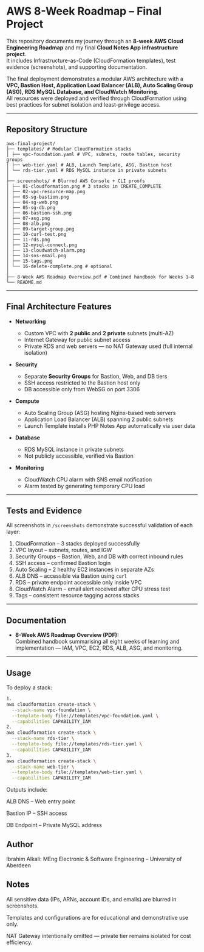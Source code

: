 # AWS 8-Week Roadmap – Final Project

This repository documents my journey through an **8-week AWS Cloud Engineering Roadmap** and my final **Cloud Notes App infrastructure project**.  
It includes Infrastructure-as-Code (CloudFormation templates), test evidence (screenshots), and supporting documentation.

The final deployment demonstrates a modular AWS architecture with a **VPC, Bastion Host, Application Load Balancer (ALB), Auto Scaling Group (ASG), RDS MySQL Database, and CloudWatch Monitoring**.  
All resources were deployed and verified through CloudFormation using best practices for subnet isolation and least-privilege access.

---

## Repository Structure
```
aws-final-project/
├── templates/ # Modular CloudFormation stacks
│ ├── vpc-foundation.yaml # VPC, subnets, route tables, security groups
│ ├── web-tier.yaml # ALB, Launch Template, ASG, Bastion host
│ └── rds-tier.yaml # RDS MySQL instance in private subnets
│
├── screenshots/ # Blurred AWS Console + CLI proofs
│ ├── 01-cloudformation.png # 3 stacks in CREATE_COMPLETE
│ ├── 02-vpc-resource-map.png
│ ├── 03-sg-bastion.png
│ ├── 04-sg-web.png
│ ├── 05-sg-db.png
│ ├── 06-bastion-ssh.png
│ ├── 07-asg.png
│ ├── 08-alb.png
│ ├── 09-target-group.png
│ ├── 10-curl-test.png
│ ├── 11-rds.png
│ ├── 12-mysql-connect.png
│ ├── 13-cloudwatch-alarm.png
│ ├── 14-sns-email.png
│ ├── 15-tags.png
│ └── 16-delete-complete.png # optional
│
├── 8-Week AWS Roadmap Overview.pdf # Combined handbook for Weeks 1–8
└── README.md

```
---

## Final Architecture Features

- **Networking**
  - Custom VPC with **2 public** and **2 private** subnets (multi-AZ)
  - Internet Gateway for public subnet access
  - Private RDS and web servers — no NAT Gateway used (full internal isolation)

- **Security**
  - Separate **Security Groups** for Bastion, Web, and DB tiers
  - SSH access restricted to the Bastion host only
  - DB accessible only from WebSG on port 3306

- **Compute**
  - Auto Scaling Group (ASG) hosting Nginx-based web servers
  - Application Load Balancer (ALB) spanning 2 public subnets
  - Launch Template installs PHP Notes App automatically via user data

- **Database**
  - RDS MySQL instance in private subnets
  - Not publicly accessible, verified via Bastion

- **Monitoring**
  - CloudWatch CPU alarm with SNS email notification
  - Alarm tested by generating temporary CPU load

---

## Tests and Evidence

All screenshots in `/screenshots` demonstrate successful validation of each layer:

1. CloudFormation – 3 stacks deployed successfully  
2. VPC layout – subnets, routes, and IGW  
3. Security Groups – Bastion, Web, and DB with correct inbound rules  
4. SSH access – confirmed Bastion login  
5. Auto Scaling – 2 healthy EC2 instances in separate AZs  
6. ALB DNS – accessible via Bastion using `curl`  
7. RDS – private endpoint accessible only inside VPC  
8. CloudWatch Alarm – email alert received after CPU stress test  
9. Tags – consistent resource tagging across stacks  

---

## Documentation

- **8-Week AWS Roadmap Overview (PDF):**  
  Combined handbook summarising all eight weeks of learning and implementation — IAM, VPC, EC2, RDS, ALB, ASG, and monitoring.

---

## Usage

To deploy a stack:

```bash
1.
aws cloudformation create-stack \
  --stack-name vpc-foundation \
  --template-body file://templates/vpc-foundation.yaml \
  --capabilities CAPABILITY_IAM
2.
aws cloudformation create-stack \
  --stack-name rds-tier \
  --template-body file://templates/rds-tier.yaml \
  --capabilities CAPABILITY_IAM
3.
aws cloudformation create-stack \
  --stack-name web-tier \
  --template-body file://templates/web-tier.yaml \
  --capabilities CAPABILITY_IAM
```
Outputs include:

ALB DNS – Web entry point

Bastion IP – SSH access

DB Endpoint – Private MySQL address

## Author 
Ibrahim Alkali: MEng Electronic & Software Engineering – University of Aberdeen

## Notes

All sensitive data (IPs, ARNs, account IDs, and emails) are blurred in screenshots.

Templates and configurations are for educational and demonstrative use only.

NAT Gateway intentionally omitted — private tier remains isolated for cost efficiency.
